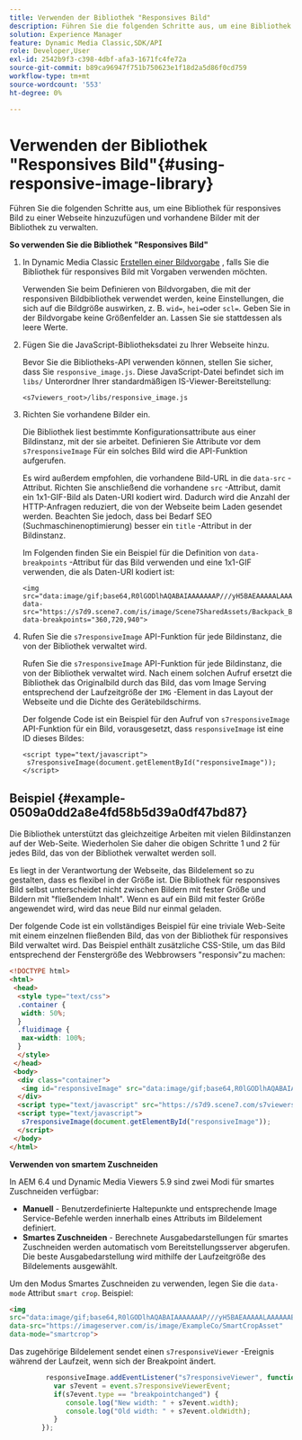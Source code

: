 ```yaml
---
title: Verwenden der Bibliothek "Responsives Bild"
description: Führen Sie die folgenden Schritte aus, um eine Bibliothek für responsives Bild zu einer Webseite hinzuzufügen und vorhandene Bilder mit der Bibliothek zu verwalten.
solution: Experience Manager
feature: Dynamic Media Classic,SDK/API
role: Developer,User
exl-id: 2542b9f3-c398-4dbf-afa3-1671fc4fe72a
source-git-commit: b89ca96947f751b750623e1f18d2a5d86f0cd759
workflow-type: tm+mt
source-wordcount: '553'
ht-degree: 0%

---
```


# Verwenden der Bibliothek &quot;Responsives Bild&quot;{#using-responsive-image-library}

Führen Sie die folgenden Schritte aus, um eine Bibliothek für responsives Bild zu einer Webseite hinzuzufügen und vorhandene Bilder mit der Bibliothek zu verwalten.

**So verwenden Sie die Bibliothek &quot;Responsives Bild&quot;**

1. In Dynamic Media Classic [Erstellen einer Bildvorgabe](https://experienceleague.adobe.com/docs/dynamic-media-classic/using/image-sizing/setting-image-presets.html#image-sizing) , falls Sie die Bibliothek für responsives Bild mit Vorgaben verwenden möchten.

   Verwenden Sie beim Definieren von Bildvorgaben, die mit der responsiven Bildbibliothek verwendet werden, keine Einstellungen, die sich auf die Bildgröße auswirken, z. B. `wid=`, `hei=`oder `scl=`. Geben Sie in der Bildvorgabe keine Größenfelder an. Lassen Sie sie stattdessen als leere Werte.
1. Fügen Sie die JavaScript-Bibliotheksdatei zu Ihrer Webseite hinzu.

   Bevor Sie die Bibliotheks-API verwenden können, stellen Sie sicher, dass Sie `responsive_image.js`. Diese JavaScript-Datei befindet sich im `libs/` Unterordner Ihrer standardmäßigen IS-Viewer-Bereitstellung:

   `<s7viewers_root>/libs/responsive_image.js`
1. Richten Sie vorhandene Bilder ein.

   Die Bibliothek liest bestimmte Konfigurationsattribute aus einer Bildinstanz, mit der sie arbeitet. Definieren Sie Attribute vor dem `s7responsiveImage` Für ein solches Bild wird die API-Funktion aufgerufen.

   Es wird außerdem empfohlen, die vorhandene Bild-URL in die `data-src` -Attribut. Richten Sie anschließend die vorhandene `src` -Attribut, damit ein 1x1-GIF-Bild als Daten-URI kodiert wird. Dadurch wird die Anzahl der HTTP-Anfragen reduziert, die von der Webseite beim Laden gesendet werden. Beachten Sie jedoch, dass bei Bedarf SEO (Suchmaschinenoptimierung) besser ein `title` -Attribut in der Bildinstanz.

   Im Folgenden finden Sie ein Beispiel für die Definition von `data-breakpoints` -Attribut für das Bild verwenden und eine 1x1-GIF verwenden, die als Daten-URI kodiert ist:

   ```
   <img src="data:image/gif;base64,R0lGODlhAQABAIAAAAAAAP///yH5BAEAAAAALAAAAAABAAEAAAIBRAA7" data-src="https://s7d9.scene7.com/is/image/Scene7SharedAssets/Backpack_B" data-breakpoints="360,720,940">
   ```

1. Rufen Sie die `s7responsiveImage` API-Funktion für jede Bildinstanz, die von der Bibliothek verwaltet wird.

   Rufen Sie die `s7responsiveImage` API-Funktion für jede Bildinstanz, die von der Bibliothek verwaltet wird. Nach einem solchen Aufruf ersetzt die Bibliothek das Originalbild durch das Bild, das vom Image Serving entsprechend der Laufzeitgröße der `IMG` -Element in das Layout der Webseite und die Dichte des Gerätebildschirms.

   Der folgende Code ist ein Beispiel für den Aufruf von `s7responsiveImage` API-Funktion für ein Bild, vorausgesetzt, dass `responsiveImage` ist eine ID dieses Bildes:

   ```
   <script type="text/javascript"> 
    s7responsiveImage(document.getElementById("responsiveImage")); 
   </script>
   ```

## Beispiel {#example-0509a0dd2a8e4fd58b5d39a0df47bd87}

Die Bibliothek unterstützt das gleichzeitige Arbeiten mit vielen Bildinstanzen auf der Web-Seite. Wiederholen Sie daher die obigen Schritte 1 und 2 für jedes Bild, das von der Bibliothek verwaltet werden soll.

Es liegt in der Verantwortung der Webseite, das Bildelement so zu gestalten, dass es flexibel in der Größe ist. Die Bibliothek für responsives Bild selbst unterscheidet nicht zwischen Bildern mit fester Größe und Bildern mit &quot;fließendem Inhalt&quot;. Wenn es auf ein Bild mit fester Größe angewendet wird, wird das neue Bild nur einmal geladen.

Der folgende Code ist ein vollständiges Beispiel für eine triviale Web-Seite mit einem einzelnen fließenden Bild, das von der Bibliothek für responsives Bild verwaltet wird. Das Beispiel enthält zusätzliche CSS-Stile, um das Bild entsprechend der Fenstergröße des Webbrowsers &quot;responsiv&quot;zu machen:

```html {.line-numbers}
<!DOCTYPE html> 
<html> 
 <head> 
  <style type="text/css"> 
  .container { 
   width: 50%; 
  } 
  .fluidimage { 
   max-width: 100%; 
  } 
  </style> 
 </head> 
 <body> 
  <div class="container"> 
   <img id="responsiveImage" src="data:image/gif;base64,R0lGODlhAQABAIAAAAAAAP///yH5BAEAAAAALAAAAAABAAEAAAIBRAA7" data-src="https://s7d9.scene7.com/is/image/Scene7SharedAssets/Backpack_B" data-breakpoints="200,400,600,800" class="fluidimage"> 
  </div> 
  <script type="text/javascript" src="https://s7d9.scene7.com/s7viewers/libs/responsive_image.js"></script> 
  <script type="text/javascript"> 
   s7responsiveImage(document.getElementById("responsiveImage")); 
  </script> 
 </body> 
</html>
```

**Verwenden von smartem Zuschneiden**

In AEM 6.4 und Dynamic Media Viewers 5.9 sind zwei Modi für smartes Zuschneiden verfügbar:

* **Manuell** - Benutzerdefinierte Haltepunkte und entsprechende Image Service-Befehle werden innerhalb eines Attributs im Bildelement definiert.
* **Smartes Zuschneiden** - Berechnete Ausgabedarstellungen für smartes Zuschneiden werden automatisch vom Bereitstellungsserver abgerufen. Die beste Ausgabedarstellung wird mithilfe der Laufzeitgröße des Bildelements ausgewählt.

Um den Modus Smartes Zuschneiden zu verwenden, legen Sie die `data-mode` Attribut `smart crop`. Beispiel:

```html {.line-numbers}
<img 
src="data:image/gif;base64,R0lGODlhAQABAIAAAAAAAP///yH5BAEAAAAALAAAAAABAAEAAAIBRAA7" 
data-src="https://imageserver.com/is/image/ExampleCo/SmartCropAsset" 
data-mode="smartcrop">
```

Das zugehörige Bildelement sendet einen `s7responsiveViewer` -Ereignis während der Laufzeit, wenn sich der Breakpoint ändert.

```javascript {.line-numbers}
         responsiveImage.addEventListener("s7responsiveViewer", function (event) { 
           var s7event = event.s7responsiveViewerEvent; 
           if(s7event.type == "breakpointchanged") { 
              console.log("New width: " + s7event.width); 
              console.log("Old width: " + s7event.oldWidth); 
           } 
        });
```
